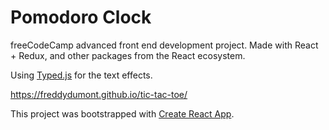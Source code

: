 # Pomodoro Clock
freeCodeCamp advanced front end development project.
Made with React + Redux, and other packages from the React ecosystem.

Using [Typed.js](https://github.com/mattboldt/typed.js/) for the text effects.

https://freddydumont.github.io/tic-tac-toe/

This project was bootstrapped with [Create React App](https://github.com/facebookincubator/create-react-app).
